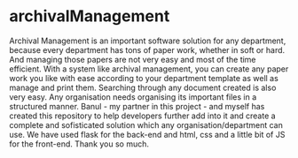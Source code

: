 # archivalManagement
Archival Management is an important software solution for any department, because every department has tons of paper work,
whether in soft or hard. And managing those papers are not very easy and most of the time efficient. With a system like archival
management, you can create any paper work you like with ease according to your department template as well as manage and print them.
Searching through any document created is also very easy. Any organisation needs organising its important files in a structured manner.
Banul - my partner in this project - and myself has created this repository to help developers further add into it and create a complete
and sofisticated solution which any organisation/department can use. 
We have used flask for the back-end and html, css and a little bit of JS for the  front-end.
Thank you so much.
